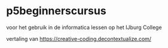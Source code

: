 # p5beginnerscursus
voor het gebruik in de informatica lessen op het IJburg College

vertaling van https://creative-coding.decontextualize.com/
